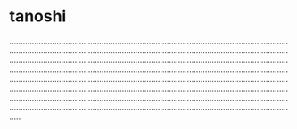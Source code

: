 # tanoshi

.....................................................................................................................................................................................................................................................................................................................................................................................................................................................................................................................................................................................................................................................................................................................................................................................................................................................................................................................................................................................................................................